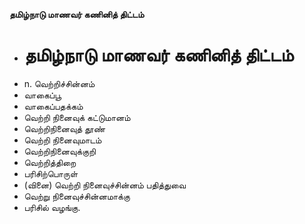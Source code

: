 **தமிழ்நாடு மாணவர் கணினித் திட்டம்**
- # தமிழ்நாடு மாணவர் கணினித் திட்டம்
- n. வெற்றிச்சின்னம்
- வாகைப்பூ
- வாகைப்பதக்கம்
- வெற்றி நினைவுக் கட்டுமானம்
- வெற்றிநினைவுத் தூண்
- வெற்றி நினைவுமாடம்
- வெற்றிநினைவுக்குறி
- வெற்றித்திறை
- பரிசிற்பொருள்
- (வினை) வெற்றி நினைவுச்சின்னம் பதித்துவை
- வெற்று நினைவுச்சின்னமாக்கு
- பரிசில் வழங்கு.

